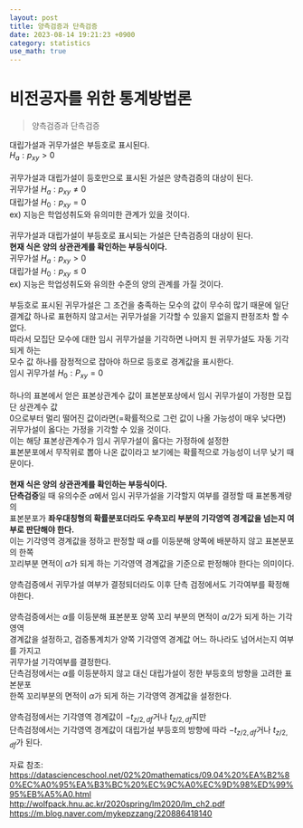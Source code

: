 ```yaml
---
layout: post
title: 양측검증과 단측검증  
date: 2023-08-14 19:21:23 +0900
category: statistics 
use_math: true
---
```

# 비전공자를 위한 통계방법론    
> 양측검증과 단측검증  

대립가설과 귀무가설은 부등호로 표시된다.  
$H_{a}:p_{xy}> 0$
<br>  
귀무가설과 대립가설이 등호만으로 표시된 가설은 양측검증의 대상이 된다.   
귀무가설 $H_{a}:p_{xy}\neq 0$  
대립가설 $H_{0}:p_{xy}= 0$  
ex) 지능은 학업성취도와 유의미한 관계가 있을 것이다.
<br>  
귀무가설과 대립가설이 부등호로 표시되는 가설은 단측검증의 대상이 된다.  
**현재 식은 양의 상관관계를 확인하는 부등식이다.**  
귀무가설 $H_{a}:p_{xy} > 0$  
대립가설 $H_{0}:p_{xy} \leq 0$  
ex) 지능은 학업성취도와 유의한 수준의 양의 관계를 가질 것이다.
<br>  
부등호로 표시된 귀무가설은 그 조건을 충족하는 모수의 값이 무수히 많기 때문에 일단  
결계값 하나로 표현하지 않고서는 귀무가설을 기각할 수 있을지 없을지 판정조차 할 수 없다.  
따라서 모집단 모수에 대한 임시 귀무가설을 기각하면 나머지 원 귀무가설도 자동 기각되게 하는  
모수 값 하나를 잠정적으로 잡아야 하므로 등호로 경계값을 표시한다.  
임시 귀무가설 $H_{0}:P_{xy}=0$
<br>  
하나의 표본에서 얻은 표본상관계수 값이 표본분포상에서 임시 귀무가설이 가정한 모집단 상관계수 값  
0으로부터 멀리 떨어진 값이라면(=확률적으로 그런 값이 나올 가능성이 매우 낮다면) 귀무가설이 옳다는 가정을 기각할 수 있을 것이다.  
이는 해당 표본상관계수가 임시 귀무가설이 옳다는 가정하에 설정한  
표본분포에서 무작위로 뽑아 나온 값이라고 보기에는 확률적으로 가능성이 너무 낮기 때문이다.
<br>  
**현재 식은 양의 상관관계를 확인하는 부등식이다.**    
**단측검증**일 때 유의수준 $\alpha$에서 임시 귀무가설을 기각할지 여부를 결정할 때 표본통계량의  
표본분포가 **좌우대칭형의 확률분포더라도 우측꼬리 부분의 기각영역 경계값을 넘는지 여부로 판단해야 한다.**  
이는 기각영역 경계값을 정하고 판정할 때 $\alpha$를 이등분해 양쪽에 배분하지 않고 표본분포의 한쪽  
꼬리부분 면적이 $\alpha$가 되게 하는 기각영역 경계값을 기준으로 판정해야 한다는 의미이다.
<br>  
양측검증에서 귀무가설 여부가 결정되더라도 이후 단측 검정에서도 기각여부를 확정해야한다.
<br>  
양측검증에서는 $\alpha$를 이등분해 표본분포 양쪽 꼬리 부분의 면적이 $\alpha/2$가 되게 하는 기각영역  
경계값을 설정하고, 검증통계치가 양쪽 기각영역 경계값 어느 하나라도 넘어서는지 여부를 가지고  
귀무가설 기각여부를 결정한다.  
단측검정에서는 $\alpha$를 이등분하지 않고 대신 대립가설이 정한 부등호의 방향을 고려한 표본분포  
한쪽 꼬리부분의 면적이 $\alpha$가 되게 하는 기각영역 경계값을 설정한다.
<br>    
양측검정에서는 기각영역 경계값이 $-t_{z/2,df}$거나 $t_{z/2,df}$지만  
단측검정에서는 기각영역 경계값이 대립가설 부등호의 방향에 따라 $-t_{z/2,df}$거나 $t_{z/2,df}$가 된다.
<br>  
자료 참조:  
https://datascienceschool.net/02%20mathematics/09.04%20%EA%B2%80%EC%A0%95%EA%B3%BC%20%EC%9C%A0%EC%9D%98%ED%99%95%EB%A5%A0.html  
http://wolfpack.hnu.ac.kr/2020spring/lm2020/lm_ch2.pdf  
https://m.blog.naver.com/mykepzzang/220886418140  

  

